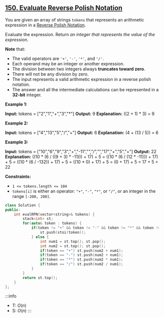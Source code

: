## [150\. Evaluate Reverse Polish Notation](https://leetcode.com/problems/evaluate-reverse-polish-notation/)

You are given an array of strings `tokens` that represents an arithmetic expression in a [Reverse Polish Notation](http://en.wikipedia.org/wiki/Reverse_Polish_notation).

Evaluate the expression. Return _an integer that represents the value of the expression_.

**Note** that:

- The valid operators are `'+'`, `'-'`, `'*'`, and `'/'`.
- Each operand may be an integer or another expression.
- The division between two integers always **truncates toward zero**.
- There will not be any division by zero.
- The input represents a valid arithmetic expression in a reverse polish notation.
- The answer and all the intermediate calculations can be represented in a **32-bit** integer.

**Example 1:**

**Input:** tokens = \["2","1","+","3","*"\]
**Output:** 9
**Explanation:** ((2 + 1) * 3) = 9

**Example 2:**

**Input:** tokens = \["4","13","5","/","+"\]
**Output:** 6
**Explanation:** (4 + (13 / 5)) = 6

**Example 3:**

**Input:** tokens = \["10","6","9","3","+","-11","*","/","*","17","+","5","+"\]
**Output:** 22
**Explanation:** ((10 * (6 / ((9 + 3) * -11))) + 17) + 5
= ((10 * (6 / (12 * -11))) + 17) + 5
= ((10 * (6 / -132)) + 17) + 5
= ((10 * 0) + 17) + 5
= (0 + 17) + 5
= 17 + 5
= 22

**Constraints:**

- `1 <= tokens.length <= 104`
- `tokens[i]` is either an operator: `"+"`, `"-"`, `"*"`, or `"/"`, or an integer in the range `[-200, 200]`.

```cpp
class Solution {
public:
    int evalRPN(vector<string>& tokens) {
        stack<int> st;
        for(auto& token : tokens) {
            if(token != "+" && token != "-" && token != "*" && token != "/") {
                st.push(stoi(token));
            } else {
                int num1 = st.top(); st.pop();
                int num2 = st.top(); st.pop();
                if(token == "+") st.push(num2 + num1);
                if(token == "-") st.push(num2 + num1);
                if(token == "*") st.push(num2 * num1);
                if(token == "/") st.push(num2 / num1);
            }
        }
        return st.top();
    }
};
```

:::info
- T: $O(n)$
- S: $O(n)$
:::
